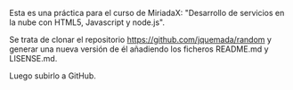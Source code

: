 Esta es una práctica para el curso de MiriadaX: "Desarrollo de servicios en la nube con HTML5, Javascript y node.js".

Se trata de clonar el repositorio https://github.com/jquemada/random y generar una nueva versión de él añadiendo los ficheros README.md y LISENSE.md.

Luego subirlo a GitHub.

